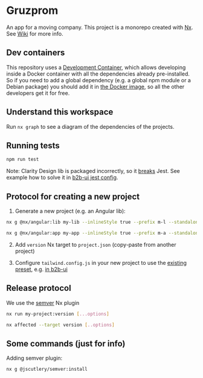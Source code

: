 # Gruzprom

An app for a moving company. This project is a monorepo created with [Nx](https://nx.dev). See [Wiki](https://github.com/mksmtn/gruzprom/wiki) for more info.

## Dev containers

This repository uses a [Development Container](https://containers.dev/), which allows developing inside a Docker container with all the dependencies already pre-installed. So if you need to add a global dependency (e.g. a global npm module or a Debian package) you should add it in [the Docker image](./.devcontainer/Dockerfile), so all the other developers get it for free.

## Understand this workspace

Run `nx graph` to see a diagram of the dependencies of the projects.

## Running tests

```bash
npm run test
```

Note: Clarity Design lib is packaged incorrectly, so it [breaks](https://stackoverflow.com/questions/74860112/problem-importing-clarity-components-in-jest-unit-tests) Jest. See example how to solve it in [b2b-ui jest config](./packages/apps/b2b-ui/jest.config.ts).

## Protocol for creating a new project

1. Generate a new project (e.g. an Angular lib):

```bash
nx g @nx/angular:lib my-lib --inlineStyle true --prefix m-l --standalone true

nx g @nx/angular:app my-app --inlineStyle true --prefix m-a --standalone true --add-tailwind
```

2. Add `version` Nx target to `project.json` (copy-paste from another project)

3. Configure `tailwind.config.js` in your new project to use the [existing preset](./packages/libs/tailwind-preset/tailwind.config.js), e.g. [in b2b-ui](./packages/apps/b2b-ui/tailwind.config.js)

## Release protocol

We use the [semver](https://github.com/jscutlery/semver) Nx plugin

```bash
nx run my-project:version [...options]

nx affected --target version [..options]
```

## Some commands (just for info)

Adding semver plugin:

```bash
nx g @jscutlery/semver:install
```
